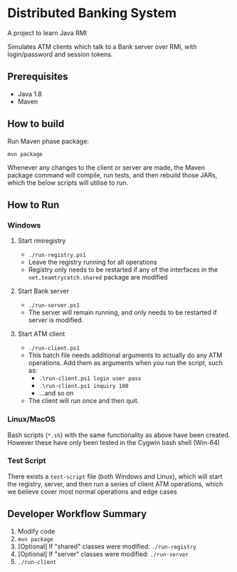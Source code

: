 # Distributed Banking System

A project to learn Java RMI

Simulates ATM clients which talk to a Bank server over RMI, with login/password and session tokens.

## Prerequisites

* Java 1.8
* Maven

## How to build

Run Maven phase package:

`mvn package`

Whenever any changes to the client or server are made, the Maven package command will compile, run tests, and then rebuild those JARs, which the below scripts will utilise to run.

## How to Run

### Windows

1. Start rmiregistry
   * `./run-registry.ps1`
   * Leave the registry running for all operations
   * Registry only needs to be restarted if any of the interfaces in the `net.teamtrycatch.shared` package are modified

1. Start Bank server
   * `./run-server.ps1`
   * The server will remain running, and only needs to be restarted if server is modified.

1. Start ATM client
   * `./run-client.ps1`
   * This batch file needs additional arguments to actually do any ATM operations. Add them as arguments when you run the script, such as:
     * `.\run-client.ps1 login user pass`
     * `.\run-client.ps1 inquiry 100`
     * ...and so on
   * The client will run once and then quit.

### Linux/MacOS

Bash scripts (`*.sh`) with the same functionality as above have been created. However these have only been tested in the Cygwin bash shell (Win-64)

### Test Script

There exists a `test-script` file (both Windows and Linux), which will start the registry, server, and then run a series of client ATM operations,
which we believe cover most normal operations and edge cases

## Developer Workflow Summary

1. Modify code
1. `mvn package`
1. [Optional] If "shared" classes were modified: `./run-registry`
1. [Optional] If "server" classes were modified: `./run-server`
1. `./run-client`

